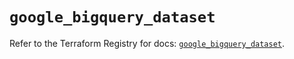 # `google_bigquery_dataset`

Refer to the Terraform Registry for docs: [`google_bigquery_dataset`](https://registry.terraform.io/providers/hashicorp/google/5.43.1/docs/resources/bigquery_dataset).
